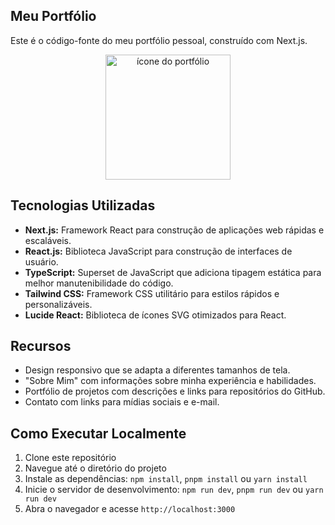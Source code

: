## Meu Portfólio

Este é o código-fonte do meu portfólio pessoal, construído com Next.js.

<p align="center">
  <img src="./src/app/favicon.ico" alt="ícone do portfólio" width="200"/>
</p>

## Tecnologias Utilizadas

- **Next.js:** Framework React para construção de aplicações web rápidas e escaláveis.
- **React.js:** Biblioteca JavaScript para construção de interfaces de usuário.
- **TypeScript:** Superset de JavaScript que adiciona tipagem estática para melhor manutenibilidade do código.
- **Tailwind CSS:** Framework CSS utilitário para estilos rápidos e personalizáveis.
- **Lucide React:** Biblioteca de ícones SVG otimizados para React.

## Recursos

- Design responsivo que se adapta a diferentes tamanhos de tela.
- "Sobre Mim" com informações sobre minha experiência e habilidades.
- Portfólio de projetos com descrições e links para repositórios do GitHub.
- Contato com links para mídias sociais e e-mail.

## Como Executar Localmente

1. Clone este repositório
2. Navegue até o diretório do projeto
3. Instale as dependências: `npm install`, `pnpm install` ou `yarn install`
4. Inicie o servidor de desenvolvimento: `npm run dev`, `pnpm run dev` ou `yarn run dev`
5. Abra o navegador e acesse `http://localhost:3000`
